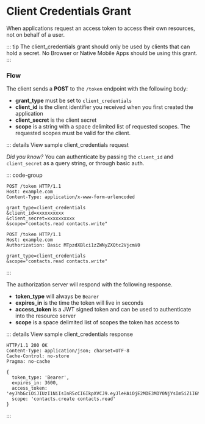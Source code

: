 # Client Credentials Grant

When applications request an access token to access their own resources, not on behalf of a user.

::: tip
The client_credentials grant should only be used by clients that can hold a secret. No Browser or Native Mobile Apps should be using this grant.
:::

### Flow

The client sends a **POST** to the `/token` endpoint with the following body:

- **grant_type** must be set to `client_credentials`
- **client_id** is the client identifier you received when you first created the application
- **client_secret** is the client secret
- **scope** is a string with a space delimited list of requested scopes. The requested scopes must be valid for the client.

::: details View sample client_credentials request

_Did you know?_ You can authenticate by passing the `client_id` and `client_secret` as a query string, or through basic auth.

::: code-group
```http request [Query String]
POST /token HTTP/1.1
Host: example.com
Content-Type: application/x-www-form-urlencoded

grant_type=client_credentials
&client_id=xxxxxxxxxx
&client_secret=xxxxxxxxxx
&scope="contacts.read contacts.write"
```
```http request [Basic Auth]
POST /token HTTP/1.1
Host: example.com
Authorization: Basic MTpzdXBlci1zZWNyZXQtc2VjcmV0

grant_type=client_credentials
&scope="contacts.read contacts.write"
```
:::

The authorization server will respond with the following response.

- **token_type** will always be `Bearer`
- **expires_in** is the time the token will live in seconds
- **access_token** is a JWT signed token and can be used to authenticate into the resource server
- **scope** is a space delimited list of scopes the token has access to

::: details View sample client_credentials response
```http request
HTTP/1.1 200 OK
Content-Type: application/json; charset=UTF-8
Cache-Control: no-store
Pragma: no-cache
 
{
  token_type: 'Bearer',
  expires_in: 3600,
  access_token: 'eyJhbGciOiJIUzI1NiIsInR5cCI6IkpXVCJ9.eyJleHAiOjE2MDE3MDY0NjYsIm5iZiI6MTYwMTcwMjg2NiwiaWF0IjoxNjAxNzAyODY2LCJqdGkiOiJuZXcgdG9rZW4iLCJjaWQiOiJ0ZXN0IGNsaWVudCIsInNjb3BlIjoiIn0.KcXoCP6u9uhvtOoistLBskESA0tyT2I1SDe5Yn9iM4I',
  scope: 'contacts.create contacts.read'
}
```
:::
